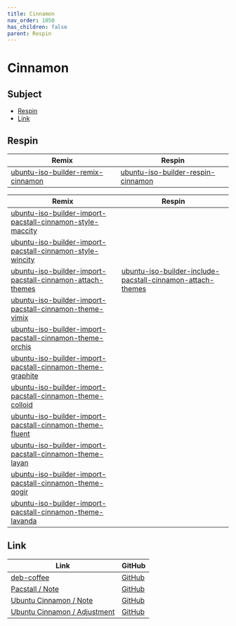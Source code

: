 ```yaml
---
title: Cinnamon
nav_order: 1050
has_children: false
parent: Respin
---
```



# Cinnamon




## Subject

* [Respin](#respin)
* [Link](#link)



## Respin

| Remix  | Respin |
| ------ | ------ |
| [ubuntu-iso-builder-remix-cinnamon](https://github.com/samwhelp/ubuntu-iso-builder-remix-cinnamon) | [ubuntu-iso-builder-respin-cinnamon](https://github.com/samwhelp/ubuntu-iso-builder-respin-cinnamon) |


| Remix  | Respin |
| ------ | ------ |
| [ubuntu-iso-builder-import-pacstall-cinnamon-style-maccity](https://github.com/samwhelp/ubuntu-iso-builder-import-pacstall-cinnamon-style-maccity) |  |
| [ubuntu-iso-builder-import-pacstall-cinnamon-style-wincity](https://github.com/samwhelp/ubuntu-iso-builder-import-pacstall-cinnamon-style-wincity) |  |
| [ubuntu-iso-builder-import-pacstall-cinnamon-attach-themes](https://github.com/samwhelp/ubuntu-iso-builder-import-pacstall-cinnamon-attach-themes) | [ubuntu-iso-builder-include-pacstall-cinnamon-attach-themes](https://github.com/samwhelp/ubuntu-iso-builder-include-pacstall-cinnamon-attach-themes) |
| [ubuntu-iso-builder-import-pacstall-cinnamon-theme-vimix](https://github.com/samwhelp/ubuntu-iso-builder-import-pacstall-cinnamon-theme-vimix) |  |
| [ubuntu-iso-builder-import-pacstall-cinnamon-theme-orchis](https://github.com/samwhelp/ubuntu-iso-builder-import-pacstall-cinnamon-theme-orchis) |  |
| [ubuntu-iso-builder-import-pacstall-cinnamon-theme-graphite](https://github.com/samwhelp/ubuntu-iso-builder-import-pacstall-cinnamon-theme-graphite) |  |
| [ubuntu-iso-builder-import-pacstall-cinnamon-theme-colloid](https://github.com/samwhelp/ubuntu-iso-builder-import-pacstall-cinnamon-theme-colloid) |  |
| [ubuntu-iso-builder-import-pacstall-cinnamon-theme-fluent](https://github.com/samwhelp/ubuntu-iso-builder-import-pacstall-cinnamon-theme-fluent) |  |
| [ubuntu-iso-builder-import-pacstall-cinnamon-theme-layan](https://github.com/samwhelp/ubuntu-iso-builder-import-pacstall-cinnamon-theme-layan) |  |
| [ubuntu-iso-builder-import-pacstall-cinnamon-theme-qogir](https://github.com/samwhelp/ubuntu-iso-builder-import-pacstall-cinnamon-theme-qogir) |  |
| [ubuntu-iso-builder-import-pacstall-cinnamon-theme-lavanda](https://github.com/samwhelp/ubuntu-iso-builder-import-pacstall-cinnamon-theme-lavanda) |  |




## Link

| Link | GitHub |
| ---- | ------ |
| [deb-coffee](https://samwhelp.github.io/deb-coffee/) | [GitHub](https://github.com/samwhelp/deb-coffee) |
| [Pacstall / Note](https://samwhelp.github.io/note-about-pacstall/) | [GitHub](https://github.com/samwhelp/note-about-pacstall) |
| [Ubuntu Cinnamon / Note](https://samwhelp.github.io/note-about-ubuntu-cinnamon/) | [GitHub](https://github.com/samwhelp/note-about-ubuntu-cinnamon) |
| [Ubuntu Cinnamon / Adjustment](https://samwhelp.github.io/ubuntu-cinnamon-adjustment/) | [GitHub](https://github.com/samwhelp/ubuntu-cinnamon-adjustment) |
